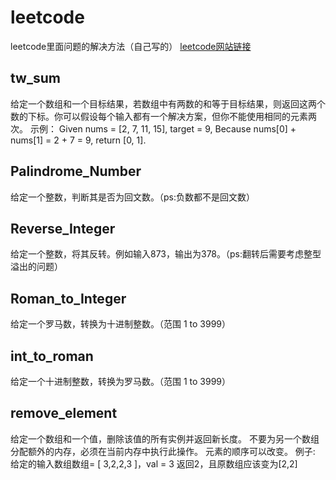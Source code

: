 # leetcode
leetcode里面问题的解决方法（自己写的）
[leetcode网站链接](https://leetcode.com/)

## tw_sum
给定一个数组和一个目标结果，若数组中有两数的和等于目标结果，则返回这两个数的下标。你可以假设每个输入都有一个解决方案，但你不能使用相同的元素两次。
示例：
Given nums = [2, 7, 11, 15], target = 9,
Because nums[0] + nums[1] = 2 + 7 = 9,
return [0, 1].

## Palindrome_Number
给定一个整数，判断其是否为回文数。（ps:负数都不是回文数）

## Reverse_Integer
给定一个整数，将其反转。例如输入873，输出为378。（ps:翻转后需要考虑整型溢出的问题）

## Roman_to_Integer
给定一个罗马数，转换为十进制整数。（范围 1 to 3999）

## int_to_roman
给定一个十进制整数，转换为罗马数。（范围 1 to 3999）

## remove_element
给定一个数组和一个值，删除该值的所有实例并返回新长度。
不要为另一个数组分配额外的内存，必须在当前内存中执行此操作。
元素的顺序可以改变。
例子:
给定的输入数组数组= [ 3,2,2,3 ]，val = 3
返回2，且原数组应该变为[2,2]